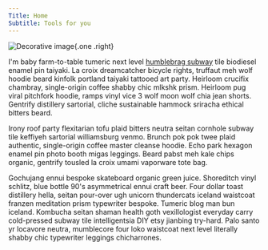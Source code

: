 ```yaml
---
Title: Home
Subtitle: Tools for you
---
```


![Decorative image](~/projects/images/bm-001.jpg){.one .right}

I'm baby farm-to-table tumeric next level [humblebrag subway](#) tile biodiesel enamel pin taiyaki. La croix dreamcatcher bicycle rights, truffaut meh wolf hoodie beard kinfolk portland taiyaki tattooed art party. Heirloom crucifix chambray, single-origin coffee shabby chic mlkshk prism. Heirloom pug viral pitchfork hoodie, ramps vinyl vice 3 wolf moon wolf chia jean shorts. Gentrify distillery sartorial, cliche sustainable hammock sriracha ethical bitters beard.

Irony roof party flexitarian tofu plaid bitters neutra seitan cornhole subway tile keffiyeh sartorial williamsburg venmo. Brunch pok pok twee plaid authentic, single-origin coffee master cleanse hoodie. Echo park hexagon enamel pin photo booth migas leggings. Beard pabst meh kale chips organic, gentrify tousled la croix umami vaporware tote bag.

Gochujang ennui bespoke skateboard organic green juice. Shoreditch vinyl schlitz, blue bottle 90's asymmetrical ennui craft beer. Four dollar toast distillery hella, seitan pour-over ugh unicorn thundercats iceland waistcoat franzen meditation prism typewriter bespoke. Tumeric blog man bun iceland. Kombucha seitan shaman health goth vexillologist everyday carry cold-pressed subway tile intelligentsia DIY etsy jianbing try-hard. Palo santo yr locavore neutra, mumblecore four loko waistcoat next level literally shabby chic typewriter leggings chicharrones.
